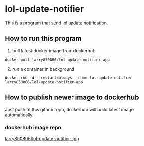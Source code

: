 # lol-update-notifier

This is a program that send lol update notification.

## How to run this program

1. pull latest docker image from dockerhub

`docker pull larry850806/lol-update-notifier-app`

2. run a container in background

`docker run -d --restart=always --name lol-update-notifier larry850806/lol-update-notifier-app`

## How to publish newer image to dockerhub

Just push to this github repo, dockerhub will build latest image automatically.

### dockerhub image repo

[larry850806/lol-update-notifier-app](https://hub.docker.com/r/larry850806/lol-update-notifier-app/builds/)
